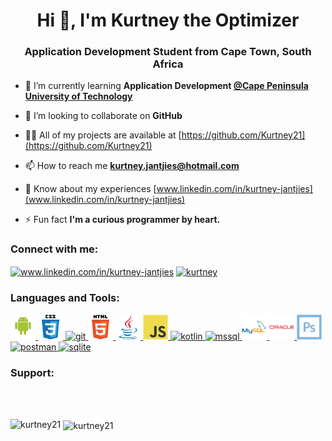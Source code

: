 <h1 align="center">Hi 👋, I'm Kurtney the Optimizer</h1>
<h3 align="center">Application Development Student from Cape Town, South Africa</h3>

- 🌱 I’m currently learning **Application Development [@Cape Peninsula University of Technology](https://www.cput.ac.za)**

- 👯 I’m looking to collaborate on **GitHub**

- 👨‍💻 All of my projects are available at [https://github.com/Kurtney21](https://github.com/Kurtney21)

- 📫 How to reach me **kurtney.jantjies@hotmail.com**

- 📄 Know about my experiences [www.linkedin.com/in/kurtney-jantjies](www.linkedin.com/in/kurtney-jantjies)

- ⚡ Fun fact **I'm a curious programmer by heart.**

<h3 align="left">Connect with me:</h3>
<p align="left">
<a href="https://linkedin.com/in/www.linkedin.com/in/kurtney-jantjies" target="blank"><img align="center" src="https://raw.githubusercontent.com/rahuldkjain/github-profile-readme-generator/master/src/images/icons/Social/linked-in-alt.svg" alt="www.linkedin.com/in/kurtney-jantjies" height="30" width="40" /></a>
<a href="https://stackoverflow.com/users/kurtney" target="blank"><img align="center" src="https://raw.githubusercontent.com/rahuldkjain/github-profile-readme-generator/master/src/images/icons/Social/stack-overflow.svg" alt="kurtney" height="30" width="40" /></a>
</p>

<h3 align="left">Languages and Tools:</h3>
<p align="left"> <a href="https://developer.android.com" target="_blank"> <img src="https://raw.githubusercontent.com/devicons/devicon/master/icons/android/android-original-wordmark.svg" alt="android" width="40" height="40"/> </a> <a href="https://www.w3schools.com/css/" target="_blank"> <img src="https://raw.githubusercontent.com/devicons/devicon/master/icons/css3/css3-original-wordmark.svg" alt="css3" width="40" height="40"/> </a> <a href="https://git-scm.com/" target="_blank"> <img src="https://www.vectorlogo.zone/logos/git-scm/git-scm-icon.svg" alt="git" width="40" height="40"/> </a> <a href="https://www.w3.org/html/" target="_blank"> <img src="https://raw.githubusercontent.com/devicons/devicon/master/icons/html5/html5-original-wordmark.svg" alt="html5" width="40" height="40"/> </a> <a href="https://www.java.com" target="_blank"> <img src="https://raw.githubusercontent.com/devicons/devicon/master/icons/java/java-original.svg" alt="java" width="40" height="40"/> </a> <a href="https://developer.mozilla.org/en-US/docs/Web/JavaScript" target="_blank"> <img src="https://raw.githubusercontent.com/devicons/devicon/master/icons/javascript/javascript-original.svg" alt="javascript" width="40" height="40"/> </a> <a href="https://kotlinlang.org" target="_blank"> <img src="https://www.vectorlogo.zone/logos/kotlinlang/kotlinlang-icon.svg" alt="kotlin" width="40" height="40"/> </a> <a href="https://www.microsoft.com/en-us/sql-server" target="_blank"> <img src="https://www.svgrepo.com/show/303229/microsoft-sql-server-logo.svg" alt="mssql" width="40" height="40"/> </a> <a href="https://www.mysql.com/" target="_blank"> <img src="https://raw.githubusercontent.com/devicons/devicon/master/icons/mysql/mysql-original-wordmark.svg" alt="mysql" width="40" height="40"/> </a> <a href="https://www.oracle.com/" target="_blank"> <img src="https://raw.githubusercontent.com/devicons/devicon/master/icons/oracle/oracle-original.svg" alt="oracle" width="40" height="40"/> </a> <a href="https://www.photoshop.com/en" target="_blank"> <img src="https://raw.githubusercontent.com/devicons/devicon/master/icons/photoshop/photoshop-line.svg" alt="photoshop" width="40" height="40"/> </a> <a href="https://postman.com" target="_blank"> <img src="https://www.vectorlogo.zone/logos/getpostman/getpostman-icon.svg" alt="postman" width="40" height="40"/> </a> <a href="https://www.sqlite.org/" target="_blank"> <img src="https://www.vectorlogo.zone/logos/sqlite/sqlite-icon.svg" alt="sqlite" width="40" height="40"/> </a> </p>

<h3 align="left">Support:</h3>
<p></p><br><br>

<p><img align="left" src="https://github-readme-stats.vercel.app/api/top-langs?username=kurtney21&show_icons=true&locale=en&layout=compact" alt="kurtney21" /></p>

<p>&nbsp;<img align="center" src="https://github-readme-stats.vercel.app/api?username=kurtney21&show_icons=true&locale=en" alt="kurtney21" /></p>
